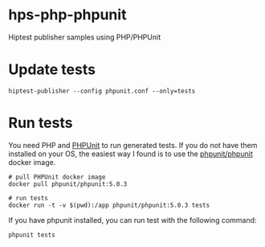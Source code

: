 hps-php-phpunit
===============

Hiptest publisher samples using PHP/PHPUnit

# Update tests

```
hiptest-publisher --config phpunit.conf --only=tests
```

# Run tests

You need PHP and [PHPUnit](https://phpunit.de/) to run generated tests. If you
do not have them installed on your OS, the easiest way I found is to use the [phpunit/phpunit](https://hub.docker.com/r/phpunit/phpunit/) docker image.

```
# pull PHPUnit docker image
docker pull phpunit/phpunit:5.0.3

# run tests
docker run -t -v $(pwd):/app phpunit/phpunit:5.0.3 tests
```

If you have phpunit installed, you can run test with the following command:

```
phpunit tests
```
